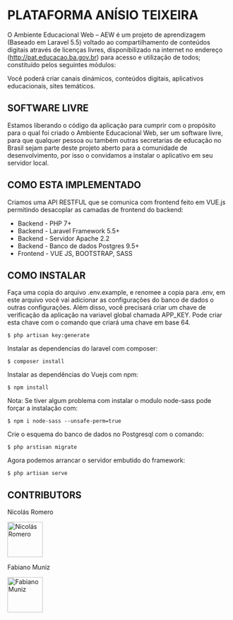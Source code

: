 # PLATAFORMA ANÍSIO TEIXEIRA

O Ambiente Educacional Web – AEW é um projeto de aprendizagem (Baseado em Laravel 5.5) voltado ao compartilhamento de conteúdos digitais através de licenças livres, disponibilizado na internet no endereço (http://pat.educacao.ba.gov.br) para acesso e utilização de todos; constituído pelos seguintes módulos:

Você poderá criar canais dinámicos, conteúdos digitais, aplicativos educacionais, sites temáticos.

## SOFTWARE LIVRE

Estamos liberando o código da aplicação para cumprir com o propósito para o qual foi criado o Ambiente Educacional Web, ser um software livre, para que qualquer pessoa ou também outras secretarias de educação no Brasil sejam parte deste projeto aberto para a comunidade de desenvolvimento, por isso o convidamos a instalar o aplicativo em seu servidor local.

## COMO ESTA IMPLEMENTADO

Criamos uma API RESTFUL que se comunica com frontend feito em VUE.js permitindo desacoplar as camadas de frontend do backend:

- Backend - PHP 7+
- Backend - Laravel Framework 5.5+
- Backend - Servidor Apache 2.2
- Backend - Banco de dados Postgres 9.5+
- Frontend - VUE JS, BOOTSTRAP, SASS

## COMO INSTALAR

Faça uma copia do arquivo .env.example, e renomee a copia para .env, em este arquivo você vai adicionar as configurações do banco de dados o outras configurações. Além disso, você precisará criar um chave de verificação da aplicação na variavel global chamada APP_KEY. Pode criar esta chave com o comando que criará uma chave em base 64.

``$ php artisan key:generate``

Instalar as dependencias do laravel com composer:

``$ composer install``

Instalar as dependências do Vuejs com npm:

``$ npm install``

Nota: Se tiver algum problema com instalar o modulo node-sass pode forçar a instalação com:

``$ npm i node-sass --unsafe-perm=true``

Crie o esquema do banco de dados no Postgresql com o comando:

``$ php arstisan migrate``

Agora podemos arrancar o servidor embutido do framework:

``$ php artisan serve``

## CONTRIBUTORS
Nicolás Romero

<a href="https://github.com/nikoz84"><img src="https://avatars1.githubusercontent.com/u/6708508?s=460&v=4" title="Nicolás Romero" width="80" height="80"></a>


Fabiano Muniz

<a href="https://github.com/fabianomuniz"><img src="https://avatars1.githubusercontent.com/u/22965696?s=460&v=4" title="Fabiano Muniz" width="80" height="80"></a>
